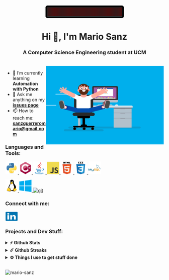 <p align="center"><img src="https://github.com/mario-sanz/mario-sanz/blob/main/gifs/hellogithub.gif"/></p>
<h1 align="center">Hi 👋, I'm Mario Sanz</h1>
<h3 align="center">A Computer Science Engineering student at UCM</h3>
<br />

<img align="right" height="250" width="375" alt="" src="https://github.com/mario-sanz/mario-sanz/blob/main/gifs/coder.gif" />

- 🌱 I’m currently learning **Automation with Python**
- 💬 Ask me anything on my **[issues page]**
- 📫 How to reach me: **sanzguerreromario@gmail.com**

<h3 align="left">Languages and Tools:</h3>
<p align="left">
  <a href="https://www.python.org" target="_blank"> <img src="https://raw.githubusercontent.com/devicons/devicon/master/icons/python/python-original.svg" alt="python" width="40" height="40"/> </a>
  <a href="https://www.w3schools.com/cpp/" target="_blank"> <img src="https://raw.githubusercontent.com/devicons/devicon/master/icons/cplusplus/cplusplus-original.svg" alt="cplusplus" width="40" height="40"/> </a>
  <a href="https://www.java.com" target="_blank"> <img src="https://raw.githubusercontent.com/devicons/devicon/master/icons/java/java-original.svg" alt="java" width="40" height="40"/> </a>
  <a href="https://developer.mozilla.org/en-US/docs/Web/JavaScript" target="_blank"> <img src="https://raw.githubusercontent.com/devicons/devicon/master/icons/javascript/javascript-original.svg" alt="javascript" width="40" height="40"/> </a>
  <a href="https://www.w3.org/html/" target="_blank"> <img src="https://raw.githubusercontent.com/devicons/devicon/master/icons/html5/html5-original-wordmark.svg" alt="html5" width="40" height="40"/> </a>
  <a href="https://www.w3schools.com/css/" target="_blank"> <img src="https://raw.githubusercontent.com/devicons/devicon/master/icons/css3/css3-original-wordmark.svg" alt="css3" width="40" height="40"/> </a>
  <a href="https://www.mysql.com/" target="_blank"> <img src="https://raw.githubusercontent.com/devicons/devicon/master/icons/mysql/mysql-original-wordmark.svg" alt="mysql" width="40" height="40"/> </a>
</p>

<p align="left">
  <a href="https://www.linux.org/" target="_blank"> <img src="https://raw.githubusercontent.com/devicons/devicon/master/icons/linux/linux-original.svg" alt="linux" width="40" height="40"/> </a>
  <a href="https://www.microsoft.com/windows/" target="_blank"> <img src="https://raw.githubusercontent.com/devicons/devicon/master/icons/windows8/windows8-original.svg" alt="windows" width="40" height="40"/> </a>
  <a href="https://git-scm.com/" target="_blank"> <img src="https://www.vectorlogo.zone/logos/git-scm/git-scm-icon.svg" alt="git" width="40" height="40"/> </a>
</p>

<h3 align="left">Connect with me:</h3>
<p align="left">
  <!--
  <a href="https://twitter.com/mariosanz_14" target="blank"><img align="center" src="https://cdn.jsdelivr.net/npm/simple-icons@3.0.1/icons/twitter.svg" alt="mariosanz_14" height="30" width="40" /></a>
  -->
  <a href="https://linkedin.com/in/mariosanzguerrero" target="blank"><img align="center" src="https://raw.githubusercontent.com/devicons/devicon/master/icons/linkedin/linkedin-original.svg" alt="mariosanzguerrero" height="30" width="40" /></a>
</p>

<h3 align="left">Projects and Dev Stuff:</h3>
<details>	
  <summary><b>⚡ Github Stats</b></summary>

  <br />
  <img height="140em" src="https://github-readme-stats.vercel.app/api?username=mario-sanz&show_icons=true&hide_border=true&&count_private=true&include_all_commits=true&theme=vue-dark&hide=none" />
  <img height="140em" src="https://github-readme-stats.vercel.app/api/top-langs/?username=mario-sanz&show_icons=true&hide_border=true&layout=compact&langs_count=8&theme=vue-dark&count_private=true"/>
</details>

<details>	
  <summary><b>☄️ Github Streaks</b></summary>

  <br />
  <img height="160em" src="https://github-readme-streak-stats.herokuapp.com/?user=mario-sanz&hide_border=true&theme=vue-dark" />
</details>

<details>	
  <br />
  <summary><b>⚙️ Things I use to get stuff done</b></summary>
  	<ul>
  	  <li><b>OS:</b> Kubuntu 20.04</li>
	    <li><b>Laptop: </b> HP Laptop (Ryzen 5)</li>
  	  <li><b>Browser: </b> Firefox Web Browser</li>
	    <li><b>Terminal: </b> Konsole (default in KDE)</li>
	    <li><b>Code Editor:</b> VS Code, Sublime Text, IntelliJ.</li>
	    <br />
	</ul>	
</details>

<br />
<p align="left"> <img src="https://komarev.com/ghpvc/?username=mario-sanz&label=Profile%20views&color=00BB6D&style=flat" alt="mario-sanz" /> </p>

<!-- links -->
[issues page]: https://github.com/mario-sanz/mario-sanz/issues "mario-sanz/issues"

